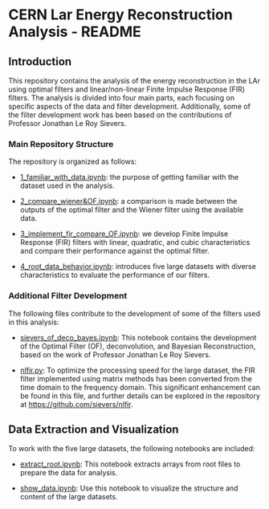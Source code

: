 # CERN Lar Energy Reconstruction Analysis - README

## Introduction
This repository contains the analysis of the energy reconstruction in the LAr using optimal filters and linear/non-linear Finite Impulse Response (FIR) filters. The analysis is divided into four main parts, each focusing on specific aspects of the data and filter development. Additionally, some of the filter development work has been based on the contributions of Professor Jonathan Le Roy Sievers.

### Main Repository Structure
The repository is organized as follows:

- [1_familiar_with_data.ipynb](1_familiar_with_data.ipynb): the purpose of getting familiar with the dataset used in the analysis.

- [2_compare_wiener&OF.ipynb](2_compare_wiener_OF.ipynb): a comparison is made between the outputs of the optimal filter and the Wiener filter using the available data.

- [3_implement_fir_compare_OF.ipynb](3_implement_fir_compare_OF.ipynb): we develop Finite Impulse Response (FIR) filters with linear, quadratic, and cubic characteristics and compare their performance against the optimal filter.

- [4_root_data_behavior.ipynb](4_root_data_behavior.ipynb): introduces five large datasets with diverse characteristics to evaluate the performance of our filters.

### Additional Filter Development
The following files contribute to the development of some of the filters used in this analysis:

- [sievers_of_deco_bayes.ipynb](sievers_of_deco_bayes.ipynb): This notebook contains the development of the Optimal Filter (OF), deconvolution, and Bayesian Reconstruction, based on the work of Professor Jonathan Le Roy Sievers.

- [nlfir.py](nlfir.py): To optimize the processing speed for the large dataset, the FIR filter implemented using matrix methods has been converted from the time domain to the frequency domain. This significant enhancement can be found in this file, and further details can be explored in the repository at https://github.com/sievers/nlfir.

## Data Extraction and Visualization
To work with the five large datasets, the following notebooks are included:

- [extract_root.ipynb](extract_root.ipynb): This notebook extracts arrays from root files to prepare the data for analysis.

- [show_data.ipynb](show_data.ipynb): Use this notebook to visualize the structure and content of the large datasets.

